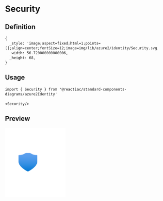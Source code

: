 # Security

## Definition

```
{
  _style: 'image;aspect=fixed;html=1;points=[];align=center;fontSize=12;image=img/lib/azure2/identity/Security.svg;strokeColor=none;',
  _width: 56.720000000000006,
  _height: 68,
}
```

## Usage

```
import { Security } from '@reactiac/standard-components-diagrams/azure2Identity'

<Security/>
```

## Preview

<img src="./security.png" width="200"/>
